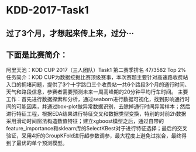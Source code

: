 # KDD-2017-Task1
## 过了3个月，才想起来传上来，过分···
## 下面是比赛简介：
阿里天池：KDD CUP 2017（三人团队）Task1    第二赛季排名 47/3582    Top 2%
任务简介：KDD CUP为数据挖掘比赛顶级赛事，本次赛题主要针对高速路收费站入口的拥堵问题，提供了3个十字路口三个收费站一共6个路段3个月的通行时间、天气和路段信息，参赛者需要预测未来一周高峰期的20分钟平均行车时间。
主要工作：首先进行数据探索和分析，通过seaborn进行数据可视化，找到影响通行时间的可能因素，并通过box-plot做异常数据识别，去除掉通行时间异常样本；然后进行特征工程，根据EDA结果进行特征交叉和数据类型变换，特别的对前2h数据采用滑动时间窗法构造数值特征；建立xgboost模型之后，通过自带的feature_importance和sklearn库的SelectKBest对于进行特征选择；最后的交叉验证，采用4折的GroupKFold进行超参数调参，最大程度上避免过拟合，最终得到了最优的单个预测模型。
